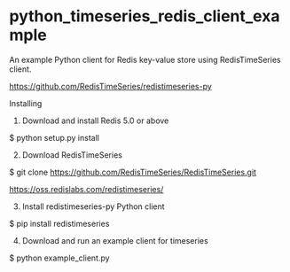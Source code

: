 # python_timeseries_redis_client_example

An example Python client for Redis key-value store using RedisTimeSeries client.

https://github.com/RedisTimeSeries/redistimeseries-py

Installing

1. Download and install Redis 5.0 or above

$ python setup.py install

2. Download RedisTimeSeries

$ git clone https://github.com/RedisTimeSeries/RedisTimeSeries.git

https://oss.redislabs.com/redistimeseries/

3. Install redistimeseries-py Python client

$ pip install redistimeseries

4. Download and run an example client for timeseries

$ python example_client.py
